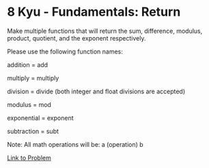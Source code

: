 # 8 Kyu - Fundamentals: Return

Make multiple functions that will return the sum, difference, modulus, product, quotient, and the exponent respectively.

Please use the following function names:

addition = add

multiply = multiply

division = divide (both integer and float divisions are accepted)

modulus = mod

exponential = exponent

subtraction = subt

Note: All math operations will be: a (operation) b

[Link to Problem](https://www.codewars.com/kata/55a5befdf16499bffb00007b/train/javascript)